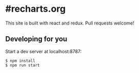 # #recharts.org

This site is built with react and redux. Pull requests welcome!

## Developing for you

Start a dev server at localhost:8787:

```
$ npm install
$ npm run start
```
